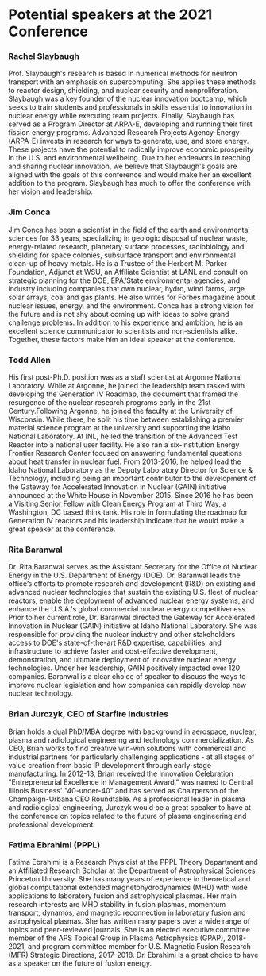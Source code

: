# Potential speakers at the 2021 Conference

### Rachel Slaybaugh

Prof. Slaybaugh's research is based in numerical methods for neutron transport with an emphasis on supercomputing. She applies these methods to reactor design, shielding, and nuclear security and nonproliferation. Slaybaugh was a key founder of the nuclear innovation bootcamp, which seeks to train students and professionals in skills essential to innovation in nuclear energy while executing team projects. Finally, Slaybaugh has served as a Program Director at ARPA-E, developing and running their first fission energy programs. Advanced Research Projects Agency-Energy (ARPA-E) invests in research for ways to generate, use, and store energy. These projects have the potential to radically improve economic prosperity in the U.S. and environmental wellbeing. Due to her endeavors in teaching and sharing nuclear innovation, we believe that Slaybaugh's goals are aligned with the goals of this conference and would make her an excellent addition to the program. Slaybaugh has much to offer the conference with her vision and leadership.


### Jim Conca

Jim Conca has been a scientist in the field of the earth and environmental sciences for 33 years, specializing in geologic disposal of nuclear waste, energy-related research, planetary surface processes, radiobiology and shielding for space colonies, subsurface transport and environmental clean-up of heavy metals. He is a Trustee of the Herbert M. Parker Foundation, Adjunct at WSU, an Affiliate Scientist at LANL and consult on strategic planning for the DOE, EPA/State environmental agencies, and industry including companies that own nuclear, hydro, wind farms, large solar arrays, coal and gas plants. He also writes for Forbes magazine about nuclear issues, energy, and the environment. Conca has a strong vision for the future and is not shy about coming up with ideas to solve grand challenge problems. In addition to his experience and ambition, he is an excellent science communicator to scientists and non-scientists alike. Together, these factors make him an ideal speaker at the conference.


### Todd Allen

His first post-Ph.D. position was as a staff scientist at Argonne National Laboratory. While at Argonne, he joined the leadership team tasked with developing the Generation IV Roadmap, the document that framed the resurgence of the nuclear research programs early in the 21st Century.Following Argonne, he joined the faculty at the University of Wisconsin. While there, he split his time between establishing a premier material science program at the university and supporting the Idaho National Laboratory. At INL, he led the transition of the Advanced Test Reactor into a national user facility. He also ran a six-institution Energy Frontier Research Center focused on answering fundamental questions about heat transfer in nuclear fuel.
From 2013-2016, he helped lead the Idaho National Laboratory as the Deputy Laboratory Director for Science $\&$ Technology, including being an important contributor to the development of the Gateway for Accelerated Innovation in Nuclear (GAIN) initiative announced at the White House in November 2015. Since 2016 he has been a Visiting Senior Fellow with Clean Energy Program at Third Way, a Washington, DC based think tank. His role in formulating the roadmap for Generation IV reactors and his leadership indicate that he would make a great speaker at the conference.


### Rita Baranwal
Dr. Rita Baranwal serves as the Assistant Secretary for the Office of Nuclear Energy in the U.S. Department of Energy (DOE).  Dr. Baranwal leads the office’s efforts to promote research and development (R$\&$D) on existing and advanced nuclear technologies that sustain the existing U.S. fleet of nuclear reactors, enable the deployment of advanced nuclear energy systems, and enhance the U.S.A.'s global commercial nuclear energy competitiveness. Prior to her current role, Dr. Baranwal directed the Gateway for Accelerated Innovation in Nuclear (GAIN) initiative at Idaho National Laboratory.  She was responsible for providing the nuclear industry and other stakeholders access to DOE's state-of-the-art R$\&$D expertise, capabilities, and infrastructure to achieve faster and cost-effective development, demonstration, and ultimate deployment of innovative nuclear energy technologies. Under her leadership, GAIN positively impacted over 120 companies. Baranwal is a clear choice of speaker to discuss the ways to improve nuclear legislation and how companies can rapidly develop new nuclear technology.


### Brian Jurczyk, CEO of Starfire Industries
Brian holds a dual PhD/MBA degree with background in aerospace, nuclear, plasma and radiological engineering and technology commercialization.  As CEO, Brian works to find creative win-win solutions with commercial and industrial partners for particularly challenging applications - at all stages of value creation from basic IP development through early-stage manufacturing.  In 2012-13, Brian received the Innovation Celebration "Entrepreneurial Excellence in Management Award," was named to Central Illinois Business' "40-under-40" and has served as Chairperson of the Champaign-Urbana CEO Roundtable. As a professional leader in plasma and radiological engineering, Jurczyk would be a great speaker to have at the conference on topics related to the future of plasma engineering and professional development.

### Fatima Ebrahimi (PPPL) 
Fatima Ebrahimi is a Research Physicist at the PPPL Theory Department
and an Affiliated Research Scholar at the Department of Astrophysical
Sciences, Princeton University. She has many years of experience in theoretical and global computational extended magnetohydrodynamics (MHD) with wide applications to laboratory fusion and astrophysical plasmas. Her main research interests are MHD
stability in fusion plasmas, momentum transport, dynamos, and magnetic reconnection in laboratory fusion and astrophysical plasmas. She has written many papers over a wide range of topics and peer-reviewed journals. She is an elected executive committee member
of the APS Topical Group in Plasma Astrophysics (GPAP), 2018-2021, and program committee member for U.S. Magnetic Fusion Research (MFR) Strategic Directions, 2017-2018. Dr. Ebrahimi is a great choice to have as a speaker on the future of fusion energy.